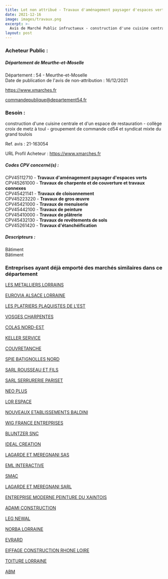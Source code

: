 ```yaml
---
title: Lot non attribué - Travaux d'aménagement paysager d'espaces verts + autres travaux
date: 2021-12-16
image: images/travaux.png
excerpt: >-
  Avis de Marché Public infructueux - construction d'une cuisine centrale et d'un espace de restauration - collège croix de metz à toul - groupement de commande cd54 et syndicat mixte du grand toulois
layout: post
---
```


### Acheteur Public :
##### Département de Meurthe-et-Moselle
Département : 54 - Meurthe-et-Moselle<br/>
Date de publication de l'avis de non-attribution : 16/12/2021


https://www.xmarches.fr

commandepublique@departement54.fr


### Besoin :

construction d'une cuisine centrale et d'un espace de restauration - collège croix de metz à toul - groupement de commande cd54 et syndicat mixte du grand toulois

Ref. avis : 21-163054

URL Profil Acheteur : https://www.xmarches.fr

##### Codes CPV concerné(s) :
CPV45112710 - **Travaux d'aménagement paysager d'espaces verts** <br/>
CPV45261000 - **Travaux de charpente et de couverture et travaux connexes** <br/>
CPV45421141 - **Travaux de cloisonnement** <br/>
CPV45223220 - **Travaux de gros œuvre** <br/>
CPV45421000 - **Travaux de menuiserie** <br/>
CPV45442100 - **Travaux de peinture** <br/>
CPV45410000 - **Travaux de plâtrerie** <br/>
CPV45432130 - **Travaux de revêtements de sols** <br/>
CPV45261420 - **Travaux d'étanchéification** <br/>

##### Descripteurs :
Bâtiment <br/>
Bâtiment <br/>

### Entreprises ayant déjà emporté des marchés similaires dans ce département
<a href="/entreprise-546/siren-323375659">LES METALLIERS LORRAINS</a><br/><br/>
<a href="/entreprise-547/siren-325857357">EUROVIA ALSACE LORRAINE</a><br/><br/>
<a href="/entreprise-547/siren-326577806">LES PLATRIERS PLAQUISTES DE L'EST</a><br/><br/>
<a href="/entreprise-547/siren-328357447">VOSGES CHARPENTES</a><br/><br/>
<a href="/entreprise-547/siren-329198337">COLAS NORD-EST</a><br/><br/>
<a href="/entreprise-547/siren-330385006">KELLER SERVICE</a><br/><br/>
<a href="/entreprise-550/siren-347976052">COUVRETANCHE</a><br/><br/>
<a href="/entreprise-550/siren-349026955">SPIE BATIGNOLLES NORD</a><br/><br/>
<a href="/entreprise-550/siren-349267328">SARL ROUSSEAU ET FILS</a><br/><br/>
<a href="/entreprise-552/siren-384231866">SARL SERRURERIE PARISET</a><br/><br/>
<a href="/entreprise-553/siren-388656134">NEO PLUS</a><br/><br/>
<a href="/entreprise-554/siren-394030654">LOR ESPACE</a><br/><br/>
<a href="/entreprise-555/siren-400719472">NOUVEAUX ETABLISSEMENTS BALDINI</a><br/><br/>
<a href="/entreprise-556/siren-409378841">WIG FRANCE ENTREPRISES</a><br/><br/>
<a href="/entreprise-559/siren-429553050">BLUNTZER SNC</a><br/><br/>
<a href="/entreprise-560/siren-437849250">IDEAL CREATION</a><br/><br/>
<a href="/entreprise-564/siren-479125114">LAGARDE ET MEREGNANI SAS</a><br/><br/>
<a href="/entreprise-568/siren-502382211">EML INTERACTIVE</a><br/><br/>
<a href="/entreprise-573/siren-682040837">SMAC</a><br/><br/>
<a href="/entreprise-574/siren-754800548">LAGARDE ET MEREGNANI SARL</a><br/><br/>
<a href="/entreprise-574/siren-771800034">ENTREPRISE MODERNE PEINTURE DU XAINTOIS</a><br/><br/>
<a href="/entreprise-575/siren-783273915">ADAMI CONSTRUCTION</a><br/><br/>
<a href="/entreprise-575/siren-787380583">LEG NEWAL</a><br/><br/>
<a href="/entreprise-575/siren-790108807">NORBA LORRAINE</a><br/><br/>
<a href="/entreprise-575/siren-792092967">EVRARD</a><br/><br/>
<a href="/entreprise-576/siren-799374178">EIFFAGE CONSTRUCTION RHONE LOIRE</a><br/><br/>
<a href="/entreprise-577/siren-802773234">TOITURE LORRAINE</a><br/><br/>
<a href="/entreprise-581/siren-840454367">ABM</a><br/><br/>
